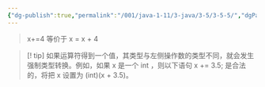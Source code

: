 ```yaml
---
{"dg-publish":true,"permalink":"/001/java-1-11/3-java/3-5/3-5-5/","dgPassFrontmatter":true,"created":"2024-04-12T16:34:48.888+08:00","updated":"2024-06-01T10:43:17.565+08:00"}
---
```


>x+=4 等价于 x = x + 4

>[! tip] 如果运算符得到一个值，其类型与左侧操作数的类型不同，就会发生强制类型转换。例如，如果 x 是一个 int ，则以下语句 x += 3.5;  是合法的，将把 x 设置为 (int)(x + 3.5)。
